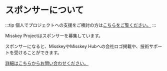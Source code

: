 # スポンサーについて

:::tip
個人でプロジェクトへの支援をご検討の方は[こちらをご覧ください。](/docs/donate/)
:::

Misskey Projectはスポンサーを募集しています。

スポンサーになると、MisskeyやMisskey Hubへの会社ロゴ掲載や、技術サポートを受けることができます。

[詳細はこちらからお問い合わせください。](/contact/)

